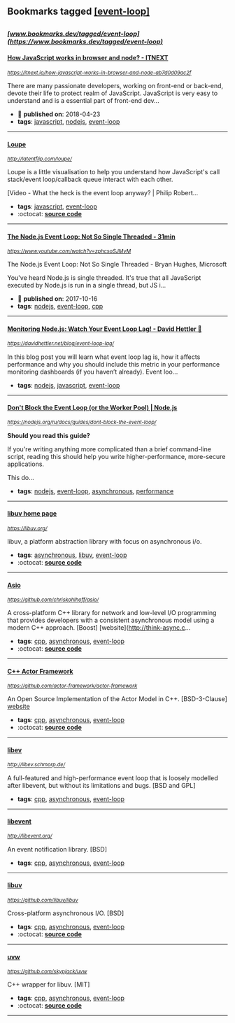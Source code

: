 ## Bookmarks tagged [[event-loop]](https://www.bookmarks.dev/search?q=[event-loop])

_<sup><sup>[www.bookmarks.dev/tagged/event-loop](https://www.bookmarks.dev/tagged/event-loop)</sup></sup>_
---
#### [How JavaScript works in browser and node? - ITNEXT](https://itnext.io/how-javascript-works-in-browser-and-node-ab7d0d09ac2f)
_<sup>https://itnext.io/how-javascript-works-in-browser-and-node-ab7d0d09ac2f</sup>_

There are many passionate developers, working on front-end or back-end, devote their life to protect realm of JavaScript. JavaScript is very easy to understand and is a essential part of front-end dev...
* :calendar: **published on**: 2018-04-23
* **tags**: [javascript](../tagged/javascript.md), [nodejs](../tagged/nodejs.md), [event-loop](../tagged/event-loop.md)
---
#### [Loupe](http://latentflip.com/loupe/)
_<sup>http://latentflip.com/loupe/</sup>_

Loupe is a little visualisation to help you understand how JavaScript's call stack/event loop/callback queue interact with each other.

[Video - What the heck is the event loop anyway? | Philip Robert...
* **tags**: [javascript](../tagged/javascript.md), [event-loop](../tagged/event-loop.md)
* :octocat: **[source code](https://github.com/latentflip/loupe)**
---
#### [The Node.js Event Loop: Not So Single Threaded - 31min](https://www.youtube.com/watch?v=zphcsoSJMvM)
_<sup>https://www.youtube.com/watch?v=zphcsoSJMvM</sup>_

The Node.js Event Loop: Not So Single Threaded - Bryan Hughes, Microsoft

You've heard Node.js is single threaded. It's true that all JavaScript executed by Node.js is run in a single thread, but JS i...
* :calendar: **published on**: 2017-10-16
* **tags**: [nodejs](../tagged/nodejs.md), [event-loop](../tagged/event-loop.md), [cpp](../tagged/cpp.md)
---
#### [Monitoring Node.js: Watch Your Event Loop Lag! - David Hettler 🥨](https://davidhettler.net/blog/event-loop-lag/)
_<sup>https://davidhettler.net/blog/event-loop-lag/</sup>_

In this blog post you will learn what event loop lag is, how it affects performance and why you should include this metric in your performance monitoring dashboards (if you haven’t already). Event loo...
* **tags**: [nodejs](../tagged/nodejs.md), [javascript](../tagged/javascript.md), [event-loop](../tagged/event-loop.md)
---
#### [Don't Block the Event Loop (or the Worker Pool) | Node.js](https://nodejs.org/ru/docs/guides/dont-block-the-event-loop/)
_<sup>https://nodejs.org/ru/docs/guides/dont-block-the-event-loop/</sup>_

**Should you read this guide?**

If you're writing anything more complicated than a brief command-line script, reading this should help you write higher-performance, more-secure applications.

This do...
* **tags**: [nodejs](../tagged/nodejs.md), [event-loop](../tagged/event-loop.md), [asynchronous](../tagged/asynchronous.md), [performance](../tagged/performance.md)
---
#### [libuv home page](https://libuv.org/)
_<sup>https://libuv.org/</sup>_

libuv, a platform abstraction library with focus on asynchronous i/o.
* **tags**: [asynchronous](../tagged/asynchronous.md), [libuv](../tagged/libuv.md), [event-loop](../tagged/event-loop.md)
* :octocat: **[source code](https://github.com/libuv/libuv)**
---
#### [Asio](https://github.com/chriskohlhoff/asio/)
_<sup>https://github.com/chriskohlhoff/asio/</sup>_

A cross-platform C++ library for network and low-level I/O programming that provides developers with a consistent asynchronous model using a modern C++ approach. [Boost] [website](http://think-async.c...
* **tags**: [cpp](../tagged/cpp.md), [asynchronous](../tagged/asynchronous.md), [event-loop](../tagged/event-loop.md)
* :octocat: **[source code](https://github.com/chriskohlhoff/asio/)**
---
#### [C++ Actor Framework](https://github.com/actor-framework/actor-framework)
_<sup>https://github.com/actor-framework/actor-framework</sup>_

An Open Source Implementation of the Actor Model in C++. [BSD-3-Clause] [website](http://actor-framework.org/)
* **tags**: [cpp](../tagged/cpp.md), [asynchronous](../tagged/asynchronous.md), [event-loop](../tagged/event-loop.md)
* :octocat: **[source code](https://github.com/actor-framework/actor-framework)**
---
#### [libev](http://libev.schmorp.de/)
_<sup>http://libev.schmorp.de/</sup>_

A full-featured and high-performance event loop that is loosely modelled after libevent, but without its limitations and bugs. [BSD and GPL]
* **tags**: [cpp](../tagged/cpp.md), [asynchronous](../tagged/asynchronous.md), [event-loop](../tagged/event-loop.md)
---
#### [libevent](http://libevent.org/)
_<sup>http://libevent.org/</sup>_

An event notification library. [BSD]
* **tags**: [cpp](../tagged/cpp.md), [asynchronous](../tagged/asynchronous.md), [event-loop](../tagged/event-loop.md)
---
#### [libuv](https://github.com/libuv/libuv)
_<sup>https://github.com/libuv/libuv</sup>_

Cross-platform asynchronous I/O. [BSD]
* **tags**: [cpp](../tagged/cpp.md), [asynchronous](../tagged/asynchronous.md), [event-loop](../tagged/event-loop.md)
* :octocat: **[source code](https://github.com/libuv/libuv)**
---
#### [uvw](https://github.com/skypjack/uvw)
_<sup>https://github.com/skypjack/uvw</sup>_

C++ wrapper for libuv. [MIT]
* **tags**: [cpp](../tagged/cpp.md), [asynchronous](../tagged/asynchronous.md), [event-loop](../tagged/event-loop.md)
* :octocat: **[source code](https://github.com/skypjack/uvw)**
---
